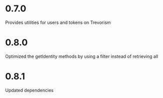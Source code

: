 # 0.7.0

Provides utilities for users and tokens on Trevorism

# 0.8.0

Optimized the getIdentity methods by using a filter instead of retrieving all

# 0.8.1

Updated dependencies